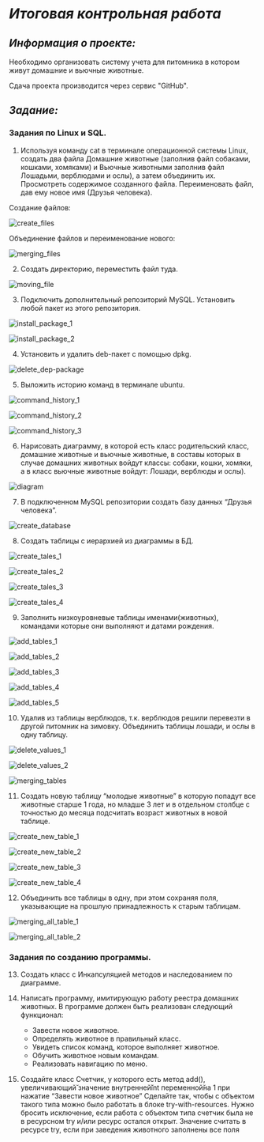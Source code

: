 # *Итоговая контрольная работа*

## *Информация о проекте:*

Необходимо организовать систему учета для питомника в котором живут
домашние и вьючные животные.

Сдача проекта производится через сервис "GitHub".

## *Задание:*

### Задания по Linux и SQL.

1. Используя команду cat в терминале операционной системы Linux, создать
два файла Домашние животные (заполнив файл собаками, кошками,
хомяками) и Вьючные животными заполнив файл Лошадьми, верблюдами и
ослы), а затем объединить их. Просмотреть содержимое созданного файла.
Переименовать файл, дав ему новое имя (Друзья человека).

Создание файлов:

![create_files](https://github.com/daniil-koblov/Control_work_on_specialization/blob/main/image/task_one_i_1.png?raw=true)

Объединение файлов и переименование нового:

![merging_files](https://github.com/daniil-koblov/Control_work_on_specialization/blob/main/image/task_one_i_2.png?raw=true)

2. Создать директорию, переместить файл туда.

![moving_file](https://github.com/daniil-koblov/Control_work_on_specialization/blob/main/image/task_two_i_1.png?raw=true)

3. Подключить дополнительный репозиторий MySQL. Установить любой пакет
из этого репозитория.

![install_package_1](https://github.com/daniil-koblov/Control_work_on_specialization/blob/main/image/task_three_i_1.png?raw=true)

![install_package_2](https://github.com/daniil-koblov/Control_work_on_specialization/blob/main/image/task_three_i_2.png?raw=true)

4. Установить и удалить deb-пакет с помощью dpkg.

![delete_dep-package](https://github.com/daniil-koblov/Control_work_on_specialization/blob/main/image/task_four_i_1.png?raw=true)

5. Выложить историю команд в терминале ubuntu.

![command_history_1](https://github.com/daniil-koblov/Control_work_on_specialization/blob/main/image/task_five_i_1.png?raw=true)

![command_history_2](https://github.com/daniil-koblov/Control_work_on_specialization/blob/main/image/task_five_i_2.png?raw=true)

![command_history_3](https://github.com/daniil-koblov/Control_work_on_specialization/blob/main/image/task_five_i_3.png?raw=true)

6. Нарисовать диаграмму, в которой есть класс родительский класс, домашние
животные и вьючные животные, в составы которых в случае домашних
животных войдут классы: собаки, кошки, хомяки, а в класс вьючные животные
войдут: Лошади, верблюды и ослы).

![diagram](https://github.com/daniil-koblov/Control_work_on_specialization/blob/main/image/task_six_i_1.png?raw=true)

7. В подключенном MySQL репозитории создать базу данных “Друзья
человека”.

![create_database](https://github.com/daniil-koblov/Control_work_on_specialization/blob/main/image/task_seven_i_1.png?raw=true)

8. Создать таблицы с иерархией из диаграммы в БД.

![create_tales_1](https://github.com/daniil-koblov/Control_work_on_specialization/blob/main/image/task_eight_i_1.png?raw=true)

![create_tales_2](https://github.com/daniil-koblov/Control_work_on_specialization/blob/main/image/task_eight_i_2.png?raw=true)

![create_tales_3](https://github.com/daniil-koblov/Control_work_on_specialization/blob/main/image/task_eight_i_3.png?raw=true)

![create_tales_4](https://github.com/daniil-koblov/Control_work_on_specialization/blob/main/image/task_eight_i_4.png?raw=true)

9. Заполнить низкоуровневые таблицы именами(животных), командами
которые они выполняют и датами рождения.

![add_tables_1](https://github.com/daniil-koblov/Control_work_on_specialization/blob/main/image/task_nine_i_1.png?raw=true)

![add_tables_2](https://github.com/daniil-koblov/Control_work_on_specialization/blob/main/image/task_nine_i_2.png?raw=true)

![add_tables_3](https://github.com/daniil-koblov/Control_work_on_specialization/blob/main/image/task_nine_i_3.png?raw=true)

![add_tables_4](https://github.com/daniil-koblov/Control_work_on_specialization/blob/main/image/task_nine_i_4.png?raw=true)

![add_tables_5](https://github.com/daniil-koblov/Control_work_on_specialization/blob/main/image/task_nine_i_5.png?raw=true)

10. Удалив из таблицы верблюдов, т.к. верблюдов решили перевезти в другой
питомник на зимовку. Объединить таблицы лошади, и ослы в одну таблицу.

![delete_values_1](https://github.com/daniil-koblov/Control_work_on_specialization/blob/main/image/task_ten_i_1.png?raw=true)

![delete_values_2](https://github.com/daniil-koblov/Control_work_on_specialization/blob/main/image/task_ten_i_2.png?raw=true)

![merging_tables](https://github.com/daniil-koblov/Control_work_on_specialization/blob/main/image/task_ten_i_3.png?raw=true)

11. Создать новую таблицу “молодые животные” в которую попадут все
животные старше 1 года, но младше 3 лет и в отдельном столбце с точностью
до месяца подсчитать возраст животных в новой таблице.

![create_new_table_1](https://github.com/daniil-koblov/Control_work_on_specialization/blob/main/image/task_eleven_i_1.png?raw=true)

![create_new_table_2](https://github.com/daniil-koblov/Control_work_on_specialization/blob/main/image/task_eleven_i_2.png?raw=true)

![create_new_table_3](https://github.com/daniil-koblov/Control_work_on_specialization/blob/main/image/task_eleven_i_3.png?raw=true)

![create_new_table_4](https://github.com/daniil-koblov/Control_work_on_specialization/blob/main/image/task_eleven_i_4.png?raw=true)

12. Объединить все таблицы в одну, при этом сохраняя поля, указывающие на
прошлую принадлежность к старым таблицам.

![merging_all_table_1](https://github.com/daniil-koblov/Control_work_on_specialization/blob/main/image/task_twelve_i_1.png?raw=true)

![merging_all_table_2](https://github.com/daniil-koblov/Control_work_on_specialization/blob/main/image/task_twelve_i_2.png?raw=true)

### Задания по созданию программы.

13. Создать класс с Инкапсуляцией методов и наследованием по диаграмме.

14. Написать программу, имитирующую работу реестра домашних животных.
В программе должен быть реализован следующий функционал:

    * Завести новое животное.
    * Определять животное в правильный класс.
    * Увидеть список команд, которое выполняет животное.
    * Обучить животное новым командам.
    * Реализовать навигацию по меню.

15. Создайте класс Счетчик, у которого есть метод add(), увеличивающий̆
значение внутренней̆int переменной̆на 1 при нажатие “Завести новое
животное” Сделайте так, чтобы с объектом такого типа можно было работать в
блоке try-with-resources. Нужно бросить исключение, если работа с объектом
типа счетчик была не в ресурсном try и/или ресурс остался открыт. Значение
считать в ресурсе try, если при заведения животного заполнены все поля